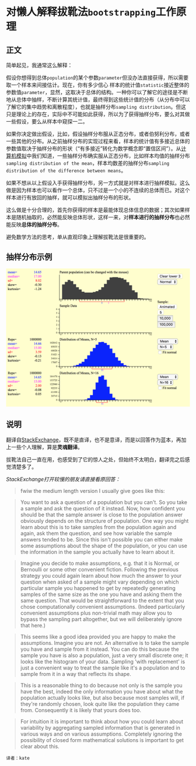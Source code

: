 # 对懒人解释拔靴法`bootstrapping`工作原理
## 正文

简单起见，我通常这么解释：

假设你想得到总体`population`的某个参数`parameter`但没办法直接获得，所以需要取一个样本来间接估计。现在，你有多少信心 样本的统计值`statistic`接近整体的参数值`parameter`，显然，这取决于总体的结构。一种你可以了解它的途径是不断地从总体中抽样，不断计算其统计值，最终得到这些统计值的分布（从分布中可以了解它的集中趋势和离散程度），也就是抽样分布`sampling distribution`。但这只是理论上的存在，实际中不可能如此获得，所以为了获得抽样分布，要么对其做一些假设，要么从样本中窥探一二。

如果你决定做出假设，比如，假设抽样分布服从正态分布，或者伯努利分布，或者一些其他的分布。从之前抽样分布的实现过程来看，样本的统计值有多接近总体的参数值取决于抽样分布的形状（“有多接近”转化为数学概念即“置信区间”）。从[计算机模拟](http://onlinestatbook.com/stat_sim/sampling_dist/index.html)中我们知道，一些抽样分布确实服从正态分布，比如样本均值的抽样分布`sampling distribution of the mean`，样本均数差的抽样分布`sampling distribution of the difference between means`。

如果不想从以上假设入手获得抽样分布，另一方式就是对样本进行抽样模拟。这么做是因为样本也可以看作一个总体，只不过是一个小的不连续的总体而已。对这个样本进行有放回的抽样，就可以模拟出抽样分布的形状。

这么做是十分合理的，首先你获得的样本是最能体现总体信息的数据；其次如果样本是随机抽取的，必然能反映总体形状，这样一来，对**样本进行的抽样分布**也必然能反映**总体的抽样分布**。 

避免数学方法的思考，单从直观印象上理解拔靴法是很重要的。

## 抽样分布示例
![](pic/sampling-distribution.png)

## 说明
翻译自[StackExchange](https://stats.stackexchange.com/questions/26088/explaining-to-laypeople-why-bootstrapping-works)，既不是直译，也不是意译，而是以回答作为蓝本，再加上一些个人理解，算是**灵魂翻译**。

拔靴法自己一直在用，也感受到了它的惊人之处，但始终不太明白，翻译完之后感觉清楚多了。


*StackExchange打开较慢的朋友请直接看原回答：*
> fwiw the medium length version I usually give goes like this:

> You want to ask a question of a population but you can't. So you take a sample and ask the question of it instead. Now, how confident you should be that the sample answer is close to the population answer obviously depends on the structure of population. One way you might learn about this is to take samples from the population again and again, ask them the question, and see how variable the sample answers tended to be. Since this isn't possible you can either make some assumptions about the shape of the population, or you can use the information in the sample you actually have to learn about it.

> Imagine you decide to make assumptions, e.g. that it is Normal, or Bernoulli or some other convenient fiction. Following the previous strategy you could again learn about how much the answer to your question when asked of a sample might vary depending on which particular sample you happened to get by repeatedly generating samples of the same size as the one you have and asking them the same question. That would be straightforward to the extent that you chose computationally convenient assumptions. (Indeed particularly convenient assumptions plus non-trivial math may allow you to bypass the sampling part altogether, but we will deliberately ignore that here.)

> This seems like a good idea provided you are happy to make the assumptions. Imagine you are not. An alternative is to take the sample you have and sample from it instead. You can do this because the sample you have is also a population, just a very small discrete one; it looks like the histogram of your data. Sampling 'with replacement' is just a convenient way to treat the sample like it's a population and to sample from it in a way that reflects its shape.

> This is a reasonable thing to do because not only is the sample you have the best, indeed the only information you have about what the population actually looks like, but also because most samples will, if they're randomly chosen, look quite like the population they came from. Consequently it is likely that yours does too.

> For intuition it is important to think about how you could learn about variability by aggregating sampled information that is generated in various ways and on various assumptions. Completely ignoring the possibility of closed form mathematical solutions is important to get clear about this.


`译者：kate`

